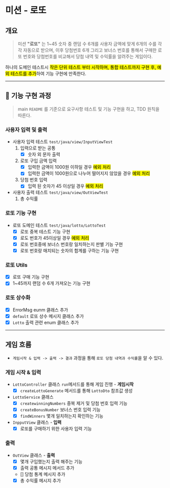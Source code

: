 # 미션 - 로또

## 개요

> 미션 **"로또"** 는 1~45 숫자 중 랜덤 수 6개를 사용자 금액에 맞게 6개의 수를 각각 자동으로 받으며, 이후 당첨번호 6개 그리고 보너스 번호를 통해서 구매한 로또 번호와 당첨번호를 비교해서 당첨 내역
> 및 수익률을 알려주는 게임이다.

하나의 도메인 테스트시 <mark>작은 단위 테스트 부터 시작하며, 통합 테스트까지 구현 후, 예외 테스트를 추가</mark>하여 기능 구현에 만족한다.
________

## 🚀 기능 구현 과정

> main `README` 를 기준으로 요구사항 테스트 및 기능 구현을 하고, TDD 원칙을 따른다.

### 사용자 입력 및 출력

- 사용자 입력 테스트 `test/java/view/InputViewTest`
    1. 입력으로 받는 공통
        - [x] 숫자 외 문자 출력
    2. 로또 구입 금액 입력
        - [x] 입력한 금액이 1000원 이하일 경우 <mark>예외 처리</mark>
        - [x] 입력한 금액이 1000원으로 나누어 떨어지지 않았을 경우 <mark>예외 처리</mark>
    3. 당첨 번호 입력
        - [x] 입력 된 숫자가 45 이상일 경우 <mark>예외 처리 </mark>
- 사용자 출력 테스트 `test/java/view/OutViewTest`
    1. 총 수익률

### 로또 기능 구현

- 로또 도메인 테스트 `test/java/lotto/LottoTest`
    - [x] 로또 중복 테스트 기능 구현
    - [x] 로도 번호가 45이상일 경우 <mark>예외 처리 </mark>
    - [x] 로또 번호중에 보너스 번호랑 일치하는지 판별 기능 구현
    - [x] 로또 번호랑 매치되는 숫자의 합계를 구하는 기능 구현

### 로또 Utils

- [x] 로또 구매 기능 구현
- [x] 1~45까지 랜덤 수 6개 가져오는 기능 구현

### 로또 상수화

- [x] ErrorMsg eunm 클래스 추가
- [x] `default` 로또 상수 메시지 클래스 추가
- [x] `Lotto` 출력 관련 enum 클래스 추가

________

## 게임 흐름

- `게임시작 & 입력 -> 출력 -> 결과` 과정을 통해 `로또 당첨 내역과 수익률`을 알 수 있다.

### 게임 시작 & 입력

- `LottoController` 클래스 `run`메서드를 통해 게임 진행 - <b>게임시작 </b>
    - [x] `createLottoGenerate` 메서드를 통해 `LottoDto` 참조값 생성

- `LottoService` 클래스
    - [x] `createwinningNumbers` 중복 제거 및 당첨 번호 입력 기능
    - [x] `createBonusNumber` 보너스 번호 입력 기능
    - [x] `findWinners` 몇개 일치하는지 확인하는 기능
- `InpputView` 클래스 -<b> 입력</b>
    - [x] 로또를 구매하기 위한 사용자 입력 기능

### 출력

- `OutView` 클래스 - <b>출력</b>
    - [x] 몇개 구입했는지 출력 해주는 기능
    - [x] 출력 공통 메시지 메서드 추가
    - [] 당첨 통계 메시지 추가
    - [x] 총 수익률 메시지 추가 
